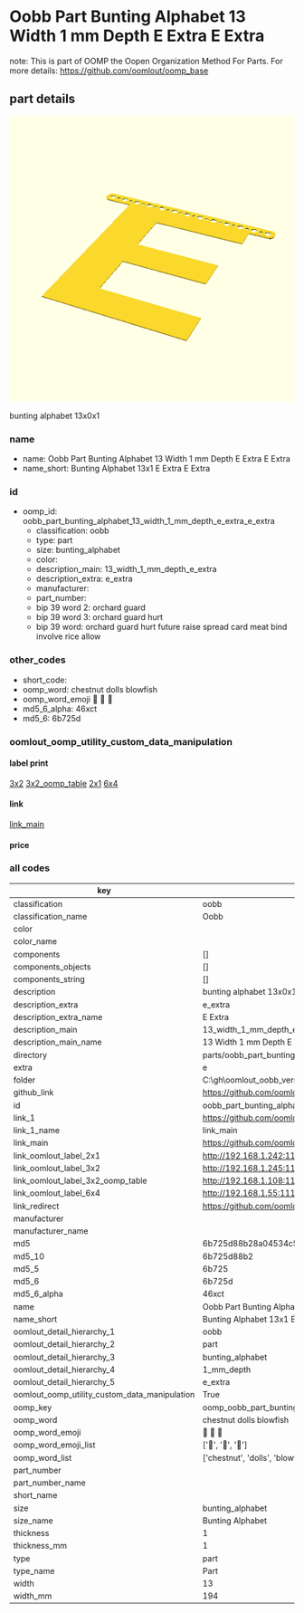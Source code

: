# Oobb Part Bunting Alphabet 13 Width 1 mm Depth E Extra E Extra  

note: This is part of OOMP the Oopen Organization Method For Parts. For more details: https://github.com/oomlout/oomp_base

##  part details
  

[![](3dpr.png)](3dpr.png)

bunting alphabet 13x0x1



### name
* name: Oobb Part Bunting Alphabet 13 Width 1 mm Depth E Extra E Extra
* name_short: Bunting Alphabet 13x1 E Extra E Extra
### id
* oomp_id: oobb_part_bunting_alphabet_13_width_1_mm_depth_e_extra_e_extra
  * classification: oobb
  * type: part
  * size: bunting_alphabet
  * color: 
  * description_main: 13_width_1_mm_depth_e_extra
  * description_extra: e_extra
  * manufacturer: 
  * part_number: 
  * bip 39 word 2: orchard guard
  * bip 39 word 3: orchard guard hurt
  * bip 39 word: orchard guard hurt future raise spread card meat bind involve rice allow

### other_codes
* short_code: 
* oomp_word: chestnut dolls blowfish
* oomp_word_emoji :chestnut: :dolls: :blowfish:
* md5_6_alpha: 46xct
* md5_6: 6b725d






### oomlout_oomp_utility_custom_data_manipulation
#### label print
[3x2](http://192.168.1.245:1112/?label=oomp%2046xct)
[3x2_oomp_table](http://192.168.1.108:1112/?label=oomp%2046xct)
[2x1](http://192.168.1.242:1112/?label=oomp%2046xct)
[6x4](http://192.168.1.55:1112/?label=oomp%2046xct)    

#### link

[link_main](https://github.com/oomlout/oomlout_oobb_version_4_generated_parts/tree/main/navigation_oomp/oobb/part/bunting_alphabet/13_width_1_mm_depth_e_extra/e_extra/part)                              

#### price







### all codes 
| key | value |  
| --- | --- |  
| classification | oobb |  
| classification_name | Oobb |  
| color |  |  
| color_name |  |  
| components | [] |  
| components_objects | [] |  
| components_string | [] |  
| description | bunting alphabet 13x0x1 |  
| description_extra | e_extra |  
| description_extra_name | E Extra |  
| description_main | 13_width_1_mm_depth_e_extra |  
| description_main_name | 13 Width 1 mm Depth E Extra |  
| directory | parts/oobb_part_bunting_alphabet_13_width_1_mm_depth_e_extra_e_extra |  
| extra | e |  
| folder | C:\gh\oomlout_oobb_version_4_generated_parts\parts\oobb_part_bunting_alphabet_13_width_1_mm_depth_e_extra_e_extra |  
| github_link | https://github.com/oomlout/oomlout_oomp_part_src/tree/main/parts/oobb_part_bunting_alphabet_13_width_1_mm_depth_e_extra_e_extra |  
| id | oobb_part_bunting_alphabet_13_width_1_mm_depth_e_extra_e_extra |  
| link_1 | https://github.com/oomlout/oomlout_oobb_version_4_generated_parts/tree/main/navigation_oomp/oobb/part/bunting_alphabet/13_width_1_mm_depth_e_extra/e_extra/part |  
| link_1_name | link_main |  
| link_main | https://github.com/oomlout/oomlout_oobb_version_4_generated_parts/tree/main/navigation_oomp/oobb/part/bunting_alphabet/13_width_1_mm_depth_e_extra/e_extra/part |  
| link_oomlout_label_2x1 | http://192.168.1.242:1112/?label=oomp%2046xct |  
| link_oomlout_label_3x2 | http://192.168.1.245:1112/?label=oomp%2046xct |  
| link_oomlout_label_3x2_oomp_table | http://192.168.1.108:1112/?label=oomp%2046xct |  
| link_oomlout_label_6x4 | http://192.168.1.55:1112/?label=oomp%2046xct |  
| link_redirect | https://github.com/oomlout/oomlout_oobb_version_4_generated_parts/tree/main/parts/oobb_bunting_alphabet_13_01_ex_e |  
| manufacturer |  |  
| manufacturer_name |  |  
| md5 | 6b725d88b28a04534c5895e8df99d4e0 |  
| md5_10 | 6b725d88b2 |  
| md5_5 | 6b725 |  
| md5_6 | 6b725d |  
| md5_6_alpha | 46xct |  
| name | Oobb Part Bunting Alphabet 13 Width 1 mm Depth E Extra E Extra |  
| name_short | Bunting Alphabet 13x1 E Extra E Extra |  
| oomlout_detail_hierarchy_1 | oobb |  
| oomlout_detail_hierarchy_2 | part |  
| oomlout_detail_hierarchy_3 | bunting_alphabet |  
| oomlout_detail_hierarchy_4 | 1_mm_depth |  
| oomlout_detail_hierarchy_5 | e_extra |  
| oomlout_oomp_utility_custom_data_manipulation | True |  
| oomp_key | oomp_oobb_part_bunting_alphabet_13_width_1_mm_depth_e_extra_e_extra |  
| oomp_word | chestnut dolls blowfish |  
| oomp_word_emoji | :chestnut: :dolls: :blowfish: |  
| oomp_word_emoji_list | [':chestnut:', ':dolls:', ':blowfish:'] |  
| oomp_word_list | ['chestnut', 'dolls', 'blowfish'] |  
| part_number |  |  
| part_number_name |  |  
| short_name |  |  
| size | bunting_alphabet |  
| size_name | Bunting Alphabet |  
| thickness | 1 |  
| thickness_mm | 1 |  
| type | part |  
| type_name | Part |  
| width | 13 |  
| width_mm | 194 |  
